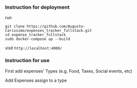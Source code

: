 ### Instruction for deployment

run
```
git clone https://github.com/Augusto-Carissimo/expenses_tracker_fullstack.git
cd expense_tracker_fullstack
sudo docker-compose up --build
```
visit `http://localhost:4000/` 


### Instruction for use

First add expenses' Types (e.g. Food, Taxes, Social events, etc)


Add Expenses assign to a type
